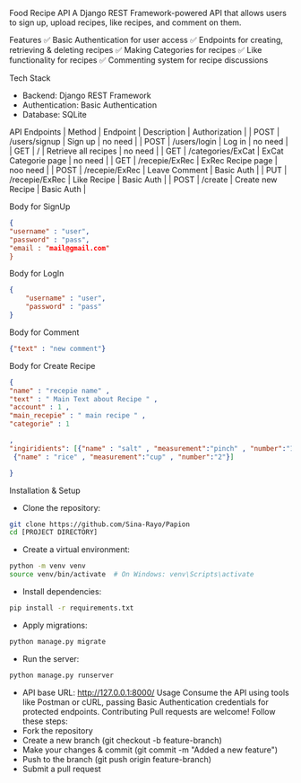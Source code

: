 Food Recipe API
A Django REST Framework-powered API that allows users to sign up, upload recipes, like recipes, and comment on them.

Features
✅ Basic Authentication for user access
✅ Endpoints for creating, retrieving & deleting recipes
✅ Making Categories for recipes
✅ Like functionality for recipes
✅ Commenting system for recipe discussions

Tech Stack
- Backend: Django REST Framework
- Authentication: Basic Authentication
- Database: SQLite

API Endpoints
| Method | Endpoint | Description | Authorization |
| POST | /users/signup | Sign up | no need | 
| POST | /users/login | Log in | no need | 
| GET | / | Retrieve all recipes | no need |
| GET | /categories/ExCat | ExCat Categorie page | no need |
| GET | /recepie/ExRec | ExRec Recipe page | noo need |
| POST | /recepie/ExRec | Leave Comment | Basic Auth |
| PUT | /recepie/ExRec | Like Recipe | Basic Auth |
| POST | /create | Create new Recipe | Basic Auth | 

Body for SignUp
```json
{
"username" : "user",
"password" : "pass",
"email : "mail@gmail.com"
}
```
Body for LogIn
```json
{
    "username" : "user",
    "password" : "pass"
}
```
Body for Comment
```json
{"text" : "new comment"}
```
Body for Create Recipe
```json
{
"name" : "recepie name" ,
"text" : " Main Text about Recipe " ,
"account" : 1 ,
"main_recepie" : " main recipe " ,
"categorie" : 1

,
"ingiridients": [{"name" : "salt" , "measurement":"pinch" , "number":"1"},
 {"name" : "rice" , "measurement":"cup" , "number":"2"}]

}
```

Installation & Setup
- Clone the repository:
```bash
git clone https://github.com/Sina-Rayo/Papion
cd [PROJECT DIRECTORY]
```
- Create a virtual environment:
```bash
python -m venv venv
source venv/bin/activate  # On Windows: venv\Scripts\activate
```
- Install dependencies:
```bash
pip install -r requirements.txt
```
- Apply migrations:
```bash
python manage.py migrate
```
- Run the server:
```bash
python manage.py runserver
```
- API base URL: http://127.0.0.1:8000/
Usage
Consume the API using tools like Postman or cURL, passing Basic Authentication credentials for protected endpoints.
Contributing
Pull requests are welcome! Follow these steps:
- Fork the repository
- Create a new branch (git checkout -b feature-branch)
- Make your changes & commit (git commit -m "Added a new feature")
- Push to the branch (git push origin feature-branch)
- Submit a pull request

